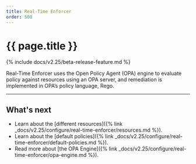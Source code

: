 ```yaml
---
title: Real-Time Enforcer
order: 500
---
```


# {{ page.title }}

{% include docs/v2.25/beta-release-feature.md %}

Real-Time Enforcer uses the Open Policy Agent (OPA) engine to evaluate policy against resources using an 
OPA server, and remediation is implemented in OPA’s policy language, Rego.

---

## What's next

* Learn about the [different resources]({% link _docs/v2.25/configure/real-time-enforcer/resources.md %}).
* Learn about the [default policies]({% link _docs/v2.25/configure/real-time-enforcer/default-policies.md %}).
* Read more about [the OPA Engine]({% link _docs/v2.25/configure/real-time-enforcer/opa-engine.md %}).
